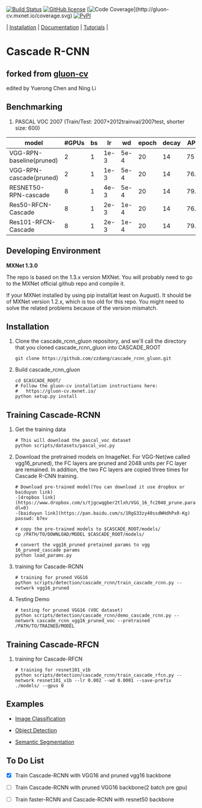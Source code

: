 [![Build Status](http://ci.mxnet.io/job/gluon-cv/job/master/badge/icon)](http://ci.mxnet.io/job/gluon-cv/job/master/)
[![GitHub license](http://dmlc.github.io/img/apache2.svg)](./LICENSE)
[![Code Coverage](http://gluon-cv.mxnet.io/coverage.svg?)](http://gluon-cv.mxnet.io/coverage.svg)
[![PyPI](https://img.shields.io/pypi/v/gluoncv.svg)](https://pypi.python.org/pypi/gluoncv)

| [Installation](http://gluon-cv.mxnet.io) | [Documentation](http://gluon-cv.mxnet.io) | [Tutorials](http://gluon-cv.mxnet.io) |


# Cascade R-CNN 
## forked from [gluon-cv](https://github.com/zhreshold/gluon-cv)
edited by Yuerong Chen and Ning Li

## Benchmarking
1. PASCAL VOC 2007 (Train/Test: 2007+2012trainval/2007test, shorter size: 600)

model            | #GPUs | bs | lr | wd | epoch | decay | AP50  |  AP75  |  AP  
-----------------|--------|-----|--------|------|------|-------|-------|-------|-------
VGG-RPN-baseline(pruned)| 2 | 1    |1e-3|5e-4|  20 |  14  | 75    | wait  |
VGG-RPN-cascade(pruned) | 2 | 1    |1e-3|5e-4|  20 |  14  | 76.20 | 57.79 |53.05
RESNET50-RPN-cascade    | 8 | 1    |4e-3|5e-4|  20 |  14  | 79.71 | 60.00 |
Res50-RFCN-Cascade      | 8 | 1    |2e-3|1e-4|  20 |  14  | 76.87 | wait  |
Res101-RFCN-Cascade     | 8 | 1    |2e-3|1e-4|  20 |  14  | 79.12 | wait  |

## Developing Environment
**MXNet 1.3.0**

The repo is based on the 1.3.x version MXNet. You will probably need to go to the MXNet official github repo and compile it.

If your MXNet installed by using pip install(at least on August). It should be of MXNet version 1.2.x, which is too old for this repo.  You might need to solve the related problems because of the version mismatch.



## Installation

1. Clone the cascade_rcnn_gluon repository, and we'll call the directory that you cloned cascade_rcnn_gluon into CASCADE_ROOT

    ```Shell
	git clone https://github.com/zzdang/cascade_rcnn_gluon.git
    ```

2. Build cascade_rcnn_gluon

    ```Shell
	cd $CASCADE_ROOT/
	# Follow the gluon-cv installation instructions here:
	#   https://gluon-cv.mxnet.io/
	python setup.py install
    ```

## Training Cascade-RCNN

1. Get the training data
    ```Shell
    # This will download the pascal_voc dataset
	python scripts/datasets/pascal_voc.py
    ```

2. Download the pretrained models on ImageNet. For VGG-Net(we called vgg16_pruned), the FC layers are pruned and 2048 units per FC layer are remained. In addition, the two FC layers are copied three times for Cascade R-CNN training.

    ```Shell
    # Download pre-trained model(You can download it use dropbox or baiduyun link)
    -[dropbox link](https://www.dropbox.com/s/tjgcwqgber2tlxh/VGG_16_fc2048_prune.params?dl=0)
    -[baiduyun link](https://pan.baidu.com/s/1RgG33zy40ssdWHdhPx0-Kg) passwd: b7ev  

    # copy the pre-trained models to $CASCADE_ROOT/models/
    cp /PATH/TO/DOWNLOAD/MODEL $CASCADE_ROOT/models/
    ```

	```Shell
	# convert the vgg16_pruned pretained params to vgg 16_pruned_cascade params
	python load_params.py
	```

3. training for Cascade-RCNN

    ```Shell
    # training for pruned VGG16 
	python scripts/detection/cascade_rcnn/train_cascade_rcnn.py --network vgg16_pruned
    ```

4. Testing Demo

    ```Shell
    # testing for pruned VGG16 (VOC dataset)
	python scripts/detection/cascade_rcnn/demo_cascade_rcnn.py --network cascade_rcnn_vgg16_pruned_voc --pretrained /PATH/TO/TRAINED/MODEL
    ```

## Training Cascade-RFCN

1. training for Cascade-RFCN

    ```Shell
    # training for resnet101_v1b
    python scripts/detection/cascade_rcnn/train_cascade_rfcn.py --network resnet101_v1b --lr 0.002 --wd 0.0001 --save-prefix ./models/ --gpus 0
    ```

## Examples

- [Image Classification](http://gluon-cv.mxnet.io/build/examples_classification/index.html)

- [Object Detection](http://gluon-cv.mxnet.io/build/examples_detection/index.html)

- [Semantic Segmentation](http://gluon-cv.mxnet.io/build/examples_segmentation/index.html)


## To Do List

- [x] Train Cascade-RCNN with VGG16 and pruned vgg16 backbone
- [ ] Train Cascade-RCNN with pruned VGG16 backbone(2 batch pre gpu)
- [ ] Train faster-RCNN and Cascade-RCNN with resnet50 backbone 

